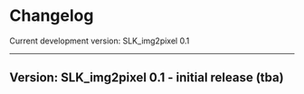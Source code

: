 # Changelog


Current development version: SLK_img2pixel 0.1


----------------------------------------
Version:                SLK_img2pixel 0.1 - initial release (tba)
----------------------------------------
